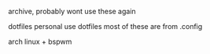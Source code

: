 archive, probably wont use these again

dotfiles
personal use dotfiles
most of these are from .config

arch linux + bspwm
